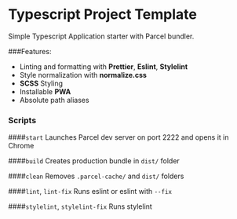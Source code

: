 # Typescript Project Template
Simple Typescript Application starter with Parcel bundler.

###Features:
- Linting and formatting with **Prettier**, **Eslint**, **Stylelint**
- Style normalization with **normalize.css**
- **SCSS** Styling
- Installable **PWA**
- Absolute path aliases

### Scripts
####`start`
Launches Parcel dev server on port 2222 and opens it in Chrome

####`build`
Creates production bundle in `dist/` folder

####`clean`
Removes `.parcel-cache/` and `dist/` folders

####`lint`, `lint-fix`
Runs eslint or eslint with `--fix`

####`stylelint`, `stylelint-fix`
Runs stylelint